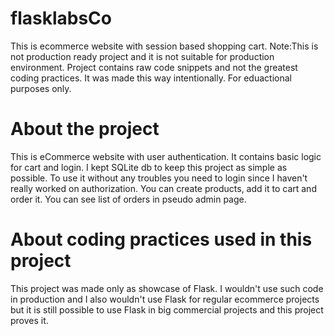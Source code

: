# flasklabsCo
This is ecommerce website with session based shopping cart.
Note:This is not production ready project and it is not suitable for production environment. Project contains raw code snippets and not the greatest coding practices. It was made this way intentionally. For eduactional purposes only.

# About the project
This is eCommerce website with user authentication. It contains basic logic for cart and login. I kept SQLite db to keep this project as simple as possible.
To use it without any troubles you need to login since I haven't really worked on authorization. You can create products, add it to cart and order it. You can see list of orders in pseudo admin page.

# About coding practices used in this project
This project was made only as showcase of Flask. I wouldn't use such code in production and I also wouldn't use Flask for regular ecommerce projects but it is still possible to use Flask in big commercial projects and this project proves it.
